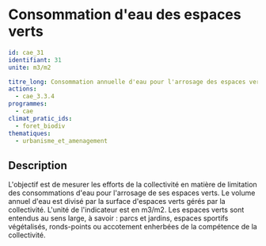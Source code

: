 # Consommation d'eau des espaces verts
```yaml
id: cae_31
identifiant: 31
unite: m3/m2

titre_long: Consommation annuelle d'eau pour l'arrosage des espaces verts
actions:
  - cae_3.3.4
programmes:
  - cae
climat_pratic_ids:
  - foret_biodiv
thematiques:
  - urbanisme_et_amenagement
```
## Description
L'objectif est de mesurer les efforts de la collectivité en matière de limitation des consommations d'eau pour l'arrosage de ses espaces verts. Le volume annuel d'eau est divisé par la surface d'espaces verts gérés par la collectivité. L'unité de l'indicateur est en m3/m2. Les espaces verts sont entendus au sens large, à savoir : parcs et jardins, espaces sportifs végétalisés, ronds-points ou accotement enherbées de la compétence de la collectivité.




